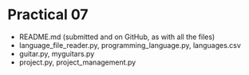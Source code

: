 # Practical 07
- README.md (submitted and on GitHub, as with all the files)
- language_file_reader.py, programming_language.py, languages.csv
- guitar.py, myguitars.py
- project.py, project_management.py
